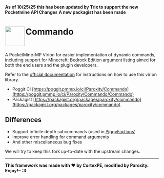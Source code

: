 **As of 10/25/25 this has been updated by Trix to support the new Pocketmine API Changes**
**A new packagist has been made**

<h1>Commando<img src="https://raw.githubusercontent.com/CortexPE/Commando/master/commando.png" height="64" width="64" align="left"></h1>
<br />

A PocketMine-MP Virion for easier implementation of dynamic commands, including support for Minecraft: Bedrock Edition argument listing aimed for both the end users and the plugin developers. <br />

Refer to the [official documentation](https://github.com/CortexPE/Commando/blob/master/README.md) for instructions on how to use this virion library.

- Poggit CI [https://poggit.pmmp.io/ci/Paroxity/Commando](https://poggit.pmmp.io/ci/Paroxity/Commando/Commando)
- Packagist [https://packagist.org/packages/paroxity/commando](https://packagist.org/packages/paroxity/commando)

## Differences
- Support infinite depth subcommands (used in [PiggyFactions](https://github.com/DaPigGuy/PiggyFactions))
- Improve error handling for command arguments
- And other miscellaneous bug fixes

We will try to keep this fork up-to-date with the upstream changes.

-----
**This framework was made with :heart: by CortexPE, modified by Paroxity. Enjoy!~ :3**

